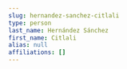 ```yaml
---
slug: hernandez-sanchez-citlali
type: person
last_name: Hernández Sánchez
first_name: Citlali
alias: null
affiliations: []
---
```


